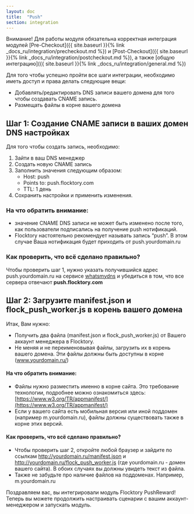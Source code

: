```yaml
---
layout: doc
title:  "Push"
section: integration
---
```

Внимание! Для работы модуля обязательна корректная интеграция модулей [Pre-Checkout]({{ site.baseurl }}{% link _docs_ru/integration/precheckout.md %}) и [Post-Checkout]({{ site.baseurl }}{% link _docs_ru/integration/postcheckout.md %}), а также [общую интеграцию]({{ site.baseurl }}{% link _docs_ru/integration/general.md %})


Для того чтобы успешно пройти все шаги интеграции, необходимо иметь доступ и права делать следующие вещи:

* Добавлять/редактировать DNS записи вашего домена для того чтобы создавать CNAME запись.
* Размещать файлы в корне вашего домена


## Шаг 1: Создание CNAME записи в ваших домен DNS настройках
Для того чтобы создать запись, необходимо:

1.	Зайти в ваш DNS менеджер
2.	Создать новую CNAME запись
3.	Заполнить значения следующим образом:
    * Host: push
    * Points to: push.flocktory.com
    * TTL: 1 день
4.	Сохранить настройки и применить изменения.

### На что обратить внимание:
* значение CNAME DNS записи не может быть изменено после того, как пользователи подписались на получение push нотификаций.
* Flocktory настоятельно рекомендует называть запись “push”. В этом случае Ваша нотификация будет приходить от push.yourdomain.ru

### Как проверить, что всё сделано правильно?
Чтобы проверить шаг 1, нужно указать получившийся адрес push.yourdomain.ru на сервисе [whatsmydns](https://www.whatsmydns.net) и убедиться в том, что все сервера отвечают __push.flocktory.com__

## Шаг 2: Загрузите manifest.json и flock_push_worker.js в корень вашего домена

Итак, Вам нужно:

* Получить два файла (manifest.json и flock_push_worker.js) от Вашего аккаунт менеджера в Flocktory.
* Не меняя и не переименовывая файлы, загрузить их в корень вашего домена. Эти файлы должны быть доступны в корне (www.yourdomain.ru/)


#### На что обратить внимание:

* Файлы нужно разместить именно в корне сайта. Это требование технологии, подробнее можно ознакомиться здесь: [https://www.w3.org/TR/appmanifest/](https://www.w3.org/TR/appmanifest/)
* Если у вашего сайта есть мобильная версия или иной поддомен (например m.yourdomain.ru), файлы должны существовать также в корне этих версий.

#### Как проверить, что всё сделано правильно?

* Чтобы проверить шаг 2, откройте любой браузер и зайдите по cсылкам http://yourdomain.ru/manifest.json  и http://yourdomain.ru/flock_push_worker.js  (где yourdomain.ru - домен вашего сайта). В обоих случаях вы должны увидеть текст из файла.
* Также не забудьте про наличие файлов на поддоменах. Например, m.yourdomain.ru


Поздравляем вас, вы интегрировали модуль Flocktory PushReward! Теперь вы можете продолжить настраивать сценарии с вашим аккаунт-менеджером и запускать модуль.
